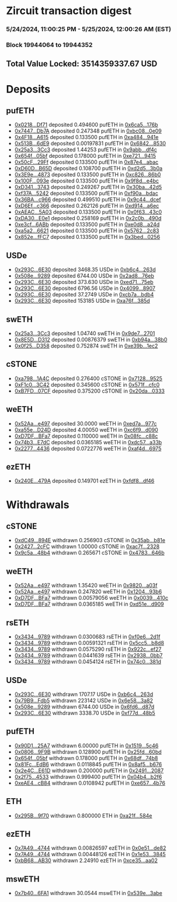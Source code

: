 # Zircuit transaction digest
### 5/24/2024, 11:00:25 PM - 5/25/2024, 12:00:26 AM (EST)
### Block 19944064 to 19944352

## Total Value Locked: 3514359337.67 USD

# Deposits
## pufETH
- [0x0218...Df71](https://etherscan.io/address/0x0218c66E48bC8b9EC79E48f46fC3F2Bd55b8Df71) deposited 0.494600 pufETH in [0x6ca5...176b](https://etherscan.io/tx/0x0218c66E48bC8b9EC79E48f46fC3F2Bd55b8Df71)
- [0x7447...Db7A](https://etherscan.io/address/0x7447AC8A18BaD6C2f8c091eE98D43f68412bDb7A) deposited 0.247348 pufETH in [0xbc08...0e09](https://etherscan.io/tx/0x7447AC8A18BaD6C2f8c091eE98D43f68412bDb7A)
- [0x4F18...A615](https://etherscan.io/address/0x4F1864519F663643f69a472e62d5D55c92D3A615) deposited 0.133500 pufETH in [0xa484...941e](https://etherscan.io/tx/0x4F1864519F663643f69a472e62d5D55c92D3A615)
- [0x513B...6dE9](https://etherscan.io/address/0x513BF1Ff744de49751545aa02b3F157E01206dE9) deposited 0.00197831 pufETH in [0x6842...8530](https://etherscan.io/tx/0x513BF1Ff744de49751545aa02b3F157E01206dE9)
- [0x25a3...3Cc3](https://etherscan.io/address/0x25a33eAF574Da200EBb07Ded74EbD18f11783Cc3) deposited 1.44253 pufETH in [0x9abb...df4c](https://etherscan.io/tx/0x25a33eAF574Da200EBb07Ded74EbD18f11783Cc3)
- [0x654f...05bf](https://etherscan.io/address/0x654f223533be0EB614ed3233e9b751C36eE505bf) deposited 0.178000 pufETH in [0xe721...9415](https://etherscan.io/tx/0x654f223533be0EB614ed3233e9b751C36eE505bf)
- [0x50cF...29Ff](https://etherscan.io/address/0x50cFDfAFee5c18FE220A556a1F7B78a59fCb29Ff) deposited 0.133500 pufETH in [0x87e4...abac](https://etherscan.io/tx/0x50cFDfAFee5c18FE220A556a1F7B78a59fCb29Ff)
- [0xD60D...B65D](https://etherscan.io/address/0xD60Df04886088EAFA9c958aFb7e86004BB10B65D) deposited 0.108700 pufETH in [0xd2d5...3b0a](https://etherscan.io/tx/0xD60Df04886088EAFA9c958aFb7e86004BB10B65D)
- [0x3E9e...4873](https://etherscan.io/address/0x3E9e7659CB0D5c57396F6e885500AA8666D64873) deposited 0.133500 pufETH in [0xc826...86b0](https://etherscan.io/tx/0x3E9e7659CB0D5c57396F6e885500AA8666D64873)
- [0x100F...093e](https://etherscan.io/address/0x100F7401C7ebE2E4244fb89A6a128357Ea07093e) deposited 0.133500 pufETH in [0x9f8d...e4bc](https://etherscan.io/tx/0x100F7401C7ebE2E4244fb89A6a128357Ea07093e)
- [0xD341...3743](https://etherscan.io/address/0xD341eeaa15B7852A65E95be9C2C2433aAc273743) deposited 0.249267 pufETH in [0x30ba...42d5](https://etherscan.io/tx/0xD341eeaa15B7852A65E95be9C2C2433aAc273743)
- [0xf37A...5242](https://etherscan.io/address/0xf37AB8096057FF5886c0Aa98375f9e98ac865242) deposited 0.133500 pufETH in [0xf90a...bdac](https://etherscan.io/tx/0xf37AB8096057FF5886c0Aa98375f9e98ac865242)
- [0x36BA...c966](https://etherscan.io/address/0x36BA9e12A8Fe85667d32864C2DA46Dbd609Fc966) deposited 0.499510 pufETH in [0x9c44...dcef](https://etherscan.io/tx/0x36BA9e12A8Fe85667d32864C2DA46Dbd609Fc966)
- [0xD6Ef...c366](https://etherscan.io/address/0xD6Ef1De1DF8A26f647dC72c1d168D50901e4c366) deposited 0.262126 pufETH in [0xd914...a6ec](https://etherscan.io/tx/0xD6Ef1De1DF8A26f647dC72c1d168D50901e4c366)
- [0xAEAC...5A03](https://etherscan.io/address/0xAEACdfac6aBdcb6220b65D74A20B799493FC5A03) deposited 0.133500 pufETH in [0x0f63...43c0](https://etherscan.io/tx/0xAEACdfac6aBdcb6220b65D74A20B799493FC5A03)
- [0xDA30...E0e1](https://etherscan.io/address/0xDA30813022Da044D5267F411ba4af1bBe31dE0e1) deposited 0.258169 pufETH in [0x2c0b...490d](https://etherscan.io/tx/0xDA30813022Da044D5267F411ba4af1bBe31dE0e1)
- [0xe3cf...6ABb](https://etherscan.io/address/0xe3cfF1FF6BEd3e2f9975e4D63e18a22264b46ABb) deposited 0.133500 pufETH in [0xe0d8...a24d](https://etherscan.io/tx/0xe3cfF1FF6BEd3e2f9975e4D63e18a22264b46ABb)
- [0xa5a2...6621](https://etherscan.io/address/0xa5a23617807467b592b2A7Fb4DC3dE9d82D26621) deposited 0.133500 pufETH in [0x5762...2c83](https://etherscan.io/tx/0xa5a23617807467b592b2A7Fb4DC3dE9d82D26621)
- [0x852e...fFC7](https://etherscan.io/address/0x852e947080498075912F9B9DBEAbf142f6c6fFC7) deposited 0.133500 pufETH in [0x3bed...0256](https://etherscan.io/tx/0x852e947080498075912F9B9DBEAbf142f6c6fFC7)
## USDe
- [0x293C...6E30](https://etherscan.io/address/0x293C6937D8D82e05B01335F7B33FBA0c8e256E30) deposited 3468.35 USDe in [0xb6c4...263d](https://etherscan.io/tx/0x293C6937D8D82e05B01335F7B33FBA0c8e256E30)
- [0x508e...9289](https://etherscan.io/address/0x508e762C238DD8a456D8F0561aC4Eb51C02A9289) deposited 6744.00 USDe in [0x2ad8...76eb](https://etherscan.io/tx/0x508e762C238DD8a456D8F0561aC4Eb51C02A9289)
- [0x293C...6E30](https://etherscan.io/address/0x293C6937D8D82e05B01335F7B33FBA0c8e256E30) deposited 373.630 USDe in [0xed71...75eb](https://etherscan.io/tx/0x293C6937D8D82e05B01335F7B33FBA0c8e256E30)
- [0x293C...6E30](https://etherscan.io/address/0x293C6937D8D82e05B01335F7B33FBA0c8e256E30) deposited 6796.56 USDe in [0x4099...8907](https://etherscan.io/tx/0x293C6937D8D82e05B01335F7B33FBA0c8e256E30)
- [0x293C...6E30](https://etherscan.io/address/0x293C6937D8D82e05B01335F7B33FBA0c8e256E30) deposited 37.2749 USDe in [0xcb7a...bdb4](https://etherscan.io/tx/0x293C6937D8D82e05B01335F7B33FBA0c8e256E30)
- [0x293C...6E30](https://etherscan.io/address/0x293C6937D8D82e05B01335F7B33FBA0c8e256E30) deposited 153185 USDe in [0xa76f...385d](https://etherscan.io/tx/0x293C6937D8D82e05B01335F7B33FBA0c8e256E30)
## swETH
- [0x25a3...3Cc3](https://etherscan.io/address/0x25a33eAF574Da200EBb07Ded74EbD18f11783Cc3) deposited 1.04740 swETH in [0x9de7...2701](https://etherscan.io/tx/0x25a33eAF574Da200EBb07Ded74EbD18f11783Cc3)
- [0x8E5D...D312](https://etherscan.io/address/0x8E5Dd554117dd930C8dE99ddA5F0B41D318cD312) deposited 0.00876379 swETH in [0xb94a...38b0](https://etherscan.io/tx/0x8E5Dd554117dd930C8dE99ddA5F0B41D318cD312)
- [0x0f25...D358](https://etherscan.io/address/0x0f258357c78aF36D1862E9AF07f606fB3b33D358) deposited 0.752874 swETH in [0xe39b...1ec2](https://etherscan.io/tx/0x0f258357c78aF36D1862E9AF07f606fB3b33D358)
## cSTONE
- [0xa798...1A4C](https://etherscan.io/address/0xa79858f05aa81fa3cFa0a9bD87d6E11B35ce1A4C) deposited 0.276400 cSTONE in [0x7128...9525](https://etherscan.io/tx/0xa79858f05aa81fa3cFa0a9bD87d6E11B35ce1A4C)
- [0xF1c0...3C42](https://etherscan.io/address/0xF1c013319dba60abb138651B50eEf7D4b4403C42) deposited 0.345600 cSTONE in [0x571f...cfc0](https://etherscan.io/tx/0xF1c013319dba60abb138651B50eEf7D4b4403C42)
- [0xB7FD...07CF](https://etherscan.io/address/0xB7FD80C1461DD748A73E670E2dABd8fc36D907CF) deposited 0.375200 cSTONE in [0x20da...0333](https://etherscan.io/tx/0xB7FD80C1461DD748A73E670E2dABd8fc36D907CF)
## weETH
- [0x52Aa...e497](https://etherscan.io/address/0x52Aa899454998Be5b000Ad077a46Bbe360F4e497) deposited 30.0000 weETH in [0xed7a...977c](https://etherscan.io/tx/0x52Aa899454998Be5b000Ad077a46Bbe360F4e497)
- [0xa55e...D24D](https://etherscan.io/address/0xa55eC71C30b5e2399D5F1D9509A0908f677cD24D) deposited 4.00050 weETH in [0xc6f9...d090](https://etherscan.io/tx/0xa55eC71C30b5e2399D5F1D9509A0908f677cD24D)
- [0xD7DF...BFa7](https://etherscan.io/address/0xD7DF7E085214743530afF339aFC420c7c720BFa7) deposited 0.110000 weETH in [0x08fc...c88c](https://etherscan.io/tx/0xD7DF7E085214743530afF339aFC420c7c720BFa7)
- [0x74b3...E7dC](https://etherscan.io/address/0x74b35A2FD229534d71C67C13Aa1C075b96a1E7dC) deposited 0.0365185 weETH in [0xdc57...a33b](https://etherscan.io/tx/0x74b35A2FD229534d71C67C13Aa1C075b96a1E7dC)
- [0x2277...4436](https://etherscan.io/address/0x22771aB6cff233409d253f2Aad0B4976427A4436) deposited 0.0722776 weETH in [0xaf4d...6975](https://etherscan.io/tx/0x22771aB6cff233409d253f2Aad0B4976427A4436)
## ezETH
- [0x240E...479A](https://etherscan.io/address/0x240E79C7e0B39B5AB4AE8361d03387009B82479A) deposited 0.149701 ezETH in [0xfdf8...df46](https://etherscan.io/tx/0x240E79C7e0B39B5AB4AE8361d03387009B82479A)
# Withdrawals
## cSTONE
- [0xdC49...894E](https://etherscan.io/address/0xdC490a7c12d856F4ECec7D5C94221a1A68Ed894E) withdrawn 0.256903 cSTONE in [0x35ab...b81e](https://etherscan.io/tx/0xdC490a7c12d856F4ECec7D5C94221a1A68Ed894E)
- [0x2427...2cFC](https://etherscan.io/address/0x24274f51C9Ca980B1698CE25D28Bd60a01AF2cFC) withdrawn 1.00000 cSTONE in [0xac7f...2328](https://etherscan.io/tx/0x24274f51C9Ca980B1698CE25D28Bd60a01AF2cFC)
- [0x9c5a...48b4](https://etherscan.io/address/0x9c5abBd36b1e8880526944a919F0F1FdEb7248b4) withdrawn 0.265671 cSTONE in [0x4783...646b](https://etherscan.io/tx/0x9c5abBd36b1e8880526944a919F0F1FdEb7248b4)
## weETH
- [0x52Aa...e497](https://etherscan.io/address/0x52Aa899454998Be5b000Ad077a46Bbe360F4e497) withdrawn 1.35420 weETH in [0x9820...a03f](https://etherscan.io/tx/0x52Aa899454998Be5b000Ad077a46Bbe360F4e497)
- [0x52Aa...e497](https://etherscan.io/address/0x52Aa899454998Be5b000Ad077a46Bbe360F4e497) withdrawn 0.247820 weETH in [0x1204...93b6](https://etherscan.io/tx/0x52Aa899454998Be5b000Ad077a46Bbe360F4e497)
- [0xD7DF...BFa7](https://etherscan.io/address/0xD7DF7E085214743530afF339aFC420c7c720BFa7) withdrawn 0.00579056 weETH in [0x0039...410c](https://etherscan.io/tx/0xD7DF7E085214743530afF339aFC420c7c720BFa7)
- [0xD7DF...BFa7](https://etherscan.io/address/0xD7DF7E085214743530afF339aFC420c7c720BFa7) withdrawn 0.0365185 weETH in [0xd51e...d909](https://etherscan.io/tx/0xD7DF7E085214743530afF339aFC420c7c720BFa7)
## rsETH
- [0x3434...9789](https://etherscan.io/address/0x34349c5569e7B846c3558961552D2202760A9789) withdrawn 0.0300683 rsETH in [0xf0e6...2d1f](https://etherscan.io/tx/0x34349c5569e7B846c3558961552D2202760A9789)
- [0x3434...9789](https://etherscan.io/address/0x34349c5569e7B846c3558961552D2202760A9789) withdrawn 0.00591321 rsETH in [0x5cc5...b8d8](https://etherscan.io/tx/0x34349c5569e7B846c3558961552D2202760A9789)
- [0x3434...9789](https://etherscan.io/address/0x34349c5569e7B846c3558961552D2202760A9789) withdrawn 0.0575290 rsETH in [0x922c...ef27](https://etherscan.io/tx/0x34349c5569e7B846c3558961552D2202760A9789)
- [0x3434...9789](https://etherscan.io/address/0x34349c5569e7B846c3558961552D2202760A9789) withdrawn 0.0441639 rsETH in [0x2938...0bb7](https://etherscan.io/tx/0x34349c5569e7B846c3558961552D2202760A9789)
- [0x3434...9789](https://etherscan.io/address/0x34349c5569e7B846c3558961552D2202760A9789) withdrawn 0.0454124 rsETH in [0x74c0...381d](https://etherscan.io/tx/0x34349c5569e7B846c3558961552D2202760A9789)
## USDe
- [0x293C...6E30](https://etherscan.io/address/0x293C6937D8D82e05B01335F7B33FBA0c8e256E30) withdrawn 1707.17 USDe in [0xb6c4...263d](https://etherscan.io/tx/0x293C6937D8D82e05B01335F7B33FBA0c8e256E30)
- [0x79B9...Fdb5](https://etherscan.io/address/0x79B991a6f04566B390ea07dC3907d65C3CFbFdb5) withdrawn 223142 USDe in [0x6e58...3a82](https://etherscan.io/tx/0x79B991a6f04566B390ea07dC3907d65C3CFbFdb5)
- [0x508e...9289](https://etherscan.io/address/0x508e762C238DD8a456D8F0561aC4Eb51C02A9289) withdrawn 6744.00 USDe in [0x6fd6...d87d](https://etherscan.io/tx/0x508e762C238DD8a456D8F0561aC4Eb51C02A9289)
- [0x293C...6E30](https://etherscan.io/address/0x293C6937D8D82e05B01335F7B33FBA0c8e256E30) withdrawn 3338.70 USDe in [0xf77d...48b5](https://etherscan.io/tx/0x293C6937D8D82e05B01335F7B33FBA0c8e256E30)
## pufETH
- [0x90D1...25A7](https://etherscan.io/address/0x90D1DeA72Db2067ec919C0A2487bF035720c25A7) withdrawn 6.00000 pufETH in [0x1519...5c46](https://etherscan.io/tx/0x90D1DeA72Db2067ec919C0A2487bF035720c25A7)
- [0x0806...9F9B](https://etherscan.io/address/0x0806cEA45F7dc51Fdd50B3a85AD40dd7C35b9F9B) withdrawn 0.128900 pufETH in [0x25fd...60bd](https://etherscan.io/tx/0x0806cEA45F7dc51Fdd50B3a85AD40dd7C35b9F9B)
- [0x654f...05bf](https://etherscan.io/address/0x654f223533be0EB614ed3233e9b751C36eE505bf) withdrawn 0.178000 pufETH in [0x68df...74b8](https://etherscan.io/tx/0x654f223533be0EB614ed3233e9b751C36eE505bf)
- [0x81Fc...EdB6](https://etherscan.io/address/0x81Fcc78E8C91dF835c50e0E744DE3A35a4fDEdB6) withdrawn 0.0118845 pufETH in [0x8af5...b676](https://etherscan.io/tx/0x81Fcc78E8C91dF835c50e0E744DE3A35a4fDEdB6)
- [0x2e4C...E61D](https://etherscan.io/address/0x2e4C45581f10b2152c4405A5345755dC7139E61D) withdrawn 0.200000 pufETH in [0x2491...2087](https://etherscan.io/tx/0x2e4C45581f10b2152c4405A5345755dC7139E61D)
- [0x2f75...4533](https://etherscan.io/address/0x2f7507C1422577812f28d00C18609aB9d00E4533) withdrawn 0.999400 pufETH in [0x04b4...b2f6](https://etherscan.io/tx/0x2f7507C1422577812f28d00C18609aB9d00E4533)
- [0xeAE4...cB84](https://etherscan.io/address/0xeAE4569cDd20c64b5A0661a0F2d23b0b9769cB84) withdrawn 0.0108942 pufETH in [0xe657...4b76](https://etherscan.io/tx/0xeAE4569cDd20c64b5A0661a0F2d23b0b9769cB84)
## ETH
- [0x295B...9f70](https://etherscan.io/address/0x295B4Ed261943b1B0B7F3A88e9C4975F6B489f70) withdrawn 0.800000 ETH in [0xa21f...584e](https://etherscan.io/tx/0x295B4Ed261943b1B0B7F3A88e9C4975F6B489f70)
## ezETH
- [0x7A49...4744](https://etherscan.io/address/0x7A493Be5c2ce014cD049Bf178a1ac0Db1B434744) withdrawn 0.00826597 ezETH in [0x0e51...de82](https://etherscan.io/tx/0x7A493Be5c2ce014cD049Bf178a1ac0Db1B434744)
- [0x7A49...4744](https://etherscan.io/address/0x7A493Be5c2ce014cD049Bf178a1ac0Db1B434744) withdrawn 0.00448126 ezETH in [0x1e53...3845](https://etherscan.io/tx/0x7A493Be5c2ce014cD049Bf178a1ac0Db1B434744)
- [0xbB68...AB30](https://etherscan.io/address/0xbB68F3163765cB6df86a76c7C40183190d39AB30) withdrawn 2.24910 ezETH in [0xce35...aa02](https://etherscan.io/tx/0xbB68F3163765cB6df86a76c7C40183190d39AB30)
## mswETH
- [0x7b40...6FA1](https://etherscan.io/address/0x7b40Aa2bb331C3E7182653334bA424004A1b6FA1) withdrawn 30.0544 mswETH in [0x539e...3abe](https://etherscan.io/tx/0x7b40Aa2bb331C3E7182653334bA424004A1b6FA1)
